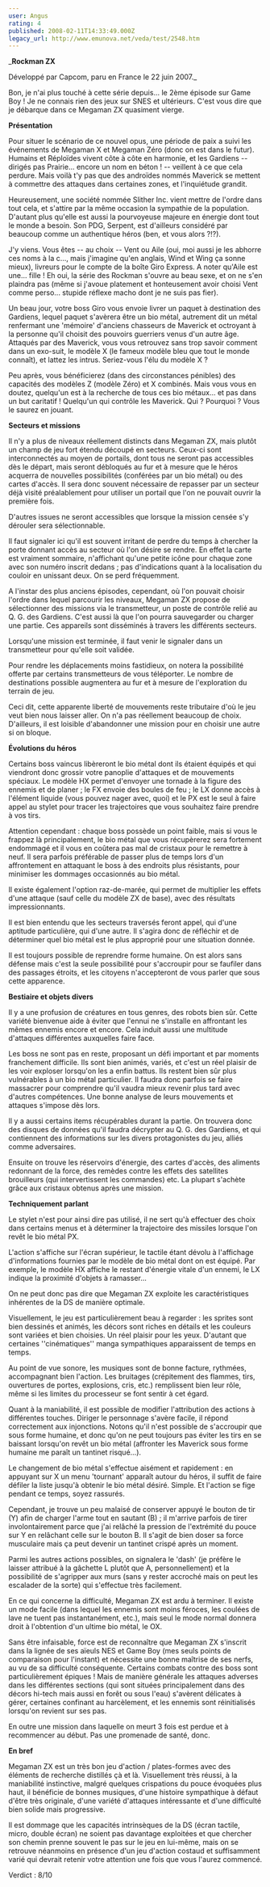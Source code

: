 ```yaml
---
user: Angus
rating: 4
published: 2008-02-11T14:33:49.000Z
legacy_url: http://www.emunova.net/veda/test/2548.htm
---
```

_**Rockman ZX**  

  

Développé par Capcom, paru en France le 22 juin 2007\._  

  

  

Bon, je n'ai plus touché à cette série depuis... le 2ème épisode sur Game Boy ! Je ne connais rien des jeux sur SNES et ultérieurs. C'est vous dire que je débarque dans ce Megaman ZX quasiment vierge.  

  

**Présentation**  

  

Pour situer le scénario de ce nouvel opus, une période de paix a suivi les événements de Megaman X et Megaman Zéro (donc on est dans le futur). Humains et Réploïdes vivent côte à côte en harmonie, et les Gardiens -- dirigés pas Prairie... encore un nom en béton ! -- veillent à ce que cela perdure. Mais voilà t'y pas que des androïdes nommés Maverick se mettent à commettre des attaques dans certaines zones, et l'inquiétude grandit.  

Heureusement, une société nommée Slither Inc. vient mettre de l'ordre dans tout cela, et s'attire par la même occasion la sympathie de la population. D'autant plus qu'elle est aussi la pourvoyeuse majeure en énergie dont tout le monde a besoin. Son PDG, Serpent, est d'ailleurs considéré par beaucoup comme un authentique héros (ben, et vous alors ?!?).  

  

J'y viens. Vous êtes -- au choix -- Vent ou Aile (oui, moi aussi je les abhorre ces noms à la c..., mais j'imagine qu'en anglais, Wind et Wing ça sonne mieux), livreurs pour le compte de la boîte Giro Express. A noter qu'Aile est une... fille ! Eh oui, la série des Rockman s'ouvre au beau sexe, et on ne s'en plaindra pas (même si j'avoue platement et honteusement avoir choisi Vent comme perso... stupide réflexe macho dont je ne suis pas fier).  

  

Un beau jour, votre boss Giro vous envoie livrer un paquet à destination des Gardiens, lequel paquet s'avèrera être un bio métal, autrement dit un métal renfermant une 'mémoire' d'anciens chasseurs de Maverick et octroyant à la personne qu'il choisit des pouvoirs guerriers venus d'un autre âge. Attaqués par des Maverick, vous vous retrouvez sans trop savoir comment dans un exo-suit, le modèle X (le fameux modèle bleu que tout le monde connaît), et lattez les intrus. Seriez-vous l'élu du modèle X ?  

Peu après, vous bénéficierez (dans des circonstances pénibles) des capacités des modèles Z (modèle Zéro) et X combinés. Mais vous vous en doutez, quelqu'un est à la recherche de tous ces bio métaux... et pas dans un but caritatif ! Quelqu'un qui contrôle les Maverick. Qui ? Pourquoi ? Vous le saurez en jouant.  

  

**Secteurs et missions**  

  

Il n'y a plus de niveaux réellement distincts dans Megaman ZX, mais plutôt un champ de jeu fort étendu découpé en secteurs. Ceux-ci sont interconnectés au moyen de portails, dont tous ne seront pas accessibles dès le départ, mais seront débloqués au fur et à mesure que le héros acquerra de nouvelles possibilités (conférées par un bio métal) ou des cartes d'accès. Il sera donc souvent nécessaire de repasser par un secteur déjà visité préalablement pour utiliser un portail que l'on ne pouvait ouvrir la première fois.  

D'autres issues ne seront accessibles que lorsque la mission censée s'y dérouler sera sélectionnable.  

Il faut signaler ici qu'il est souvent irritant de perdre du temps à chercher la porte donnant accès au secteur où l'on désire se rendre. En effet la carte est vraiment sommaire, n'affichant qu'une petite icône pour chaque zone avec son numéro inscrit dedans ; pas d'indications quant à la localisation du couloir en unissant deux. On se perd fréquemment.  

  

A l'instar des plus anciens épisodes, cependant, où l'on pouvait choisir l'ordre dans lequel parcourir les niveaux, Megaman ZX propose de sélectionner des missions via le transmetteur, un poste de contrôle relié au Q. G. des Gardiens. C'est aussi là que l'on pourra sauvegarder ou charger une partie. Ces appareils sont disséminés à travers les différents secteurs.  

Lorsqu'une mission est terminée, il faut venir le signaler dans un transmetteur pour qu'elle soit validée.  

  

Pour rendre les déplacements moins fastidieux, on notera la possibilité offerte par certains transmetteurs de vous téléporter. Le nombre de destinations possible augmentera au fur et à mesure de l'exploration du terrain de jeu.  

  

Ceci dit, cette apparente liberté de mouvements reste tributaire d'où le jeu veut bien nous laisser aller. On n'a pas réellement beaucoup de choix. D'ailleurs, il est loisible d'abandonner une mission pour en choisir une autre si on bloque.  

  

**Évolutions du héros**  

  

Certains boss vaincus libèreront le bio métal dont ils étaient équipés et qui viendront donc grossir votre panoplie d'attaques et de mouvements spéciaux. Le modèle HX permet d'envoyer une tornade à la figure des ennemis et de planer ; le FX envoie des boules de feu ; le LX donne accès à l'élément liquide (vous pouvez nager avec, quoi) et le PX est le seul à faire appel au stylet pour tracer les trajectoires que vous souhaitez faire prendre à vos tirs.  

Attention cependant : chaque boss possède un point faible, mais si vous le frappez là principalement, le bio métal que vous récupèrerez sera fortement endommagé et il vous en coûtera pas mal de cristaux pour le remettre à neuf. Il sera parfois préférable de passer plus de temps lors d'un affrontement en attaquant le boss à des endroits plus résistants, pour minimiser les dommages occasionnés au bio métal.  

Il existe également l'option raz-de-marée, qui permet de multiplier les effets d'une attaque (sauf celle du modèle ZX de base), avec des résultats impressionnants.  

  

Il est bien entendu que les secteurs traversés feront appel, qui d'une aptitude particulière, qui d'une autre. Il s'agira donc de réfléchir et de déterminer quel bio métal est le plus approprié pour une situation donnée.  

  

Il est toujours possible de reprendre forme humaine. On est alors sans défense mais c'est la seule possibilité pour s'accroupir pour se faufiler dans des passages étroits, et les citoyens n'accepteront de vous parler que sous cette apparence.  

  

**Bestiaire et objets divers**  

  

Il y a une profusion de créatures en tous genres, des robots bien sûr. Cette variété bienvenue aide à éviter que l'ennui ne s'installe en affrontant les mêmes ennemis encore et encore. Cela induit aussi une multitude d'attaques différentes auxquelles faire face.  

Les boss ne sont pas en reste, proposant un défi important et par moments franchement difficile. Ils sont bien animés, variés, et c'est un réel plaisir de les voir exploser lorsqu'on les a enfin battus. Ils restent bien sûr plus vulnérables à un bio métal particulier. Il faudra donc parfois se faire massacrer pour comprendre qu'il vaudra mieux revenir plus tard avec d'autres compétences. Une bonne analyse de leurs mouvements et attaques s'impose dès lors.  

  

Il y a aussi certains items récupérables durant la partie. On trouvera donc des disques de données qu'il faudra décrypter au Q. G. des Gardiens, et qui contiennent des informations sur les divers protagonistes du jeu, alliés comme adversaires.  

Ensuite on trouve les réservoirs d'énergie, des cartes d'accès, des aliments redonnant de la force, des remèdes contre les effets des satellites brouilleurs (qui intervertissent les commandes) etc. La plupart s'achète grâce aux cristaux obtenus après une mission.  

  

**Techniquement parlant**  

  

Le stylet n'est pour ainsi dire pas utilisé, il ne sert qu'à effectuer des choix dans certains menus et à déterminer la trajectoire des missiles lorsque l'on revêt le bio métal PX.  

L'action s'affiche sur l'écran supérieur, le tactile étant dévolu à l'affichage d'informations fournies par le modèle de bio métal dont on est équipé. Par exemple, le modèle HX affiche le restant d'énergie vitale d'un ennemi, le LX indique la proximité d'objets à ramasser...  

On ne peut donc pas dire que Megaman ZX exploite les caractéristiques inhérentes de la DS de manière optimale.  

  

Visuellement, le jeu est particulièrement beau à regarder : les sprites sont bien dessinés et animés, les décors sont riches en détails et les couleurs sont variées et bien choisies. Un réel plaisir pour les yeux. D'autant que certaines ''cinématiques'' manga sympathiques apparaissent de temps en temps.  

  

Au point de vue sonore, les musiques sont de bonne facture, rythmées, accompagnant bien l'action. Les bruitages (crépitement des flammes, tirs, ouvertures de portes, explosions, cris, etc.) remplissent bien leur rôle, même si les limites du processeur se font sentir à cet égard.  

  

Quant à la maniabilité, il est possible de modifier l'attribution des actions à différentes touches. Diriger le personnage s'avère facile, il répond correctement aux injonctions. Notons qu'il n'est possible de s'accroupir que sous forme humaine, et donc qu'on ne peut toujours pas éviter les tirs en se baissant lorsqu'on revêt un bio métal (affronter les Maverick sous forme humaine me paraît un tantinet risqué...).  

Le changement de bio métal s'effectue aisément et rapidement : en appuyant sur X un menu 'tournant' apparaît autour du héros, il suffit de faire défiler la liste jusqu'à obtenir le bio métal désiré. Simple. Et l'action se fige pendant ce temps, soyez rassurés.  

Cependant, je trouve un peu malaisé de conserver appuyé le bouton de tir (Y) afin de charger l'arme tout en sautant (B) ; il m'arrive parfois de tirer involontairement parce que j'ai relâché la pression de l'extrémité du pouce sur Y en relâchant celle sur le bouton B. Il s'agit de bien doser sa force musculaire mais ça peut devenir un tantinet crispé après un moment.  

Parmi les autres actions possibles, on signalera le 'dash' (je préfère le laisser attribué à la gâchette L plutôt que A, personnellement) et la possibilité de s'agripper aux murs (sans y rester accroché mais on peut les escalader de la sorte) qui s'effectue très facilement.  

  

En ce qui concerne la difficulté, Megaman ZX est ardu à terminer. Il existe un mode facile (dans lequel les ennemis sont moins féroces, les coulées de lave ne tuent pas instantanément, etc.), mais seul le mode normal donnera droit à l'obtention d'un ultime bio métal, le OX.  

Sans être infaisable, force est de reconnaître que Megaman ZX s'inscrit dans la lignée de ses aïeuls NES et Game Boy (mes seuls points de comparaison pour l'instant) et nécessite une bonne maîtrise de ses nerfs, au vu de sa difficulté conséquente. Certains combats contre des boss sont particulièrement épiques ! Mais de manière générale les attaques adverses dans les différentes sections (qui sont situées principalement dans des décors hi-tech mais aussi en forêt ou sous l'eau) s'avèrent délicates à gérer, certaines confinant au harcèlement, et les ennemis sont réinitialisés lorsqu'on revient sur ses pas.  

En outre une mission dans laquelle on meurt 3 fois est perdue et à recommencer au début. Pas une promenade de santé, donc.  

  

**En bref**  

  

Megaman ZX est un très bon jeu d'action / plates-formes avec des éléments de recherche distillés çà et là. Visuellement très réussi, à la maniabilité instinctive, malgré quelques crispations du pouce évoquées plus haut, il bénéficie de bonnes musiques, d'une histoire sympathique à défaut d'être très originale, d'une variété d'attaques intéressante et d'une difficulté bien solide mais progressive.  

Il est dommage que les capacités intrinsèques de la DS (écran tactile, micro, double écran) ne soient pas davantage exploitées et que chercher son chemin prenne souvent le pas sur le jeu en lui-même, mais on se retrouve néanmoins en présence d'un jeu d'action costaud et suffisamment varié qui devrait retenir votre attention une fois que vous l'aurez commencé.  

  

Verdict : 8/10